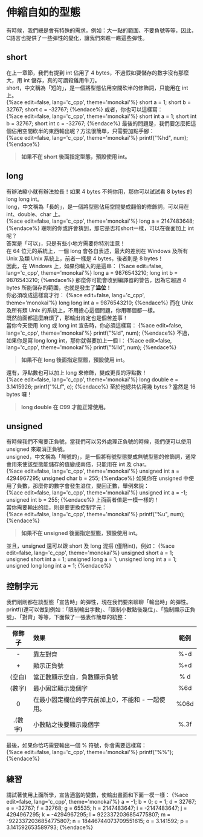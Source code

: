 # 伸縮自如的型態
有時候，我們總是會有特殊的需求，例如：大一點的範圍、不要負號等等，因此，C語言也提供了一些彈性的變化，讓我們來瞧一瞧這些彈性。

## short
在上一章節，我們有提到 int 佔用了 4 bytes，不過假如要儲存的數字沒有那麼大，用 int 儲存，真的可謂殺雞用牛刀。  
short，中文稱為「短的」，是一個將型態佔用空間砍半的修飾詞，只能用在 int 上。  
{%ace edit=false, lang='c_cpp', theme='monokai'%}
short a = 1;
short b = 32767;
short c = -32767;
{%endace%}
或者，你也可以這樣寫：  
{%ace edit=false, lang='c_cpp', theme='monokai'%}
short int a = 1;
short int b = 32767;
short int c = -32767;
{%endace%}
最後的問題是，我們要怎麼把這個佔用空間砍半的東西輸出呢？方法很簡單，只需要加點手腳：  
{%ace edit=false, lang='c_cpp', theme='monokai'%}
printf("%hd", num);
{%endace%}

> **如果不在 short 後面指定型態，預設使用 int。**

## long
有辦法縮小就有辦法拉長！如果 4 bytes 不夠你用，那你可以試試看 8 bytes 的 long long int。  
long，中文稱為「長的」，是一個將型態佔用空間變成翻倍的修飾詞，可以用在 int、double、char 上。     
{%ace edit=false, lang='c_cpp', theme='monokai'%}
long a = 2147483648;
{%endace%}
聰明的你或許會猜到，那它是否和short一樣，可以在後面加上 int 呢？  
答案是「可以」，只是有些小地方需要你特別注意！  
在 64 位元的系統上，一個 long 會各自表述，最大的差別在 Windows 及所有 Unix 及類 Unix 系統上，前者一樣是 4 bytes，後者則是 8 bytes！  
因此，在 Windows 上，如果你輸入的是這串：
{%ace edit=false, lang='c_cpp', theme='monokai'%}
long a = 9876543210;
long int b = 9876543210;
{%endace%}
那麼你可能會收到編譯器的警告，因為它超過 4 bytes 所能儲存的範圍，也就是發生了**溢位**！  
你必須改成這樣寫才行：
{%ace edit=false, lang='c_cpp', theme='monokai'%}
long long int a = 9876543210;
{%endace%}
而在 Unix 及所有類 Unix 的系統上，不用擔心這個問題，你用哪個都一樣。  
既然前面都這麼麻煩了，那輸出肯定也是個苦差事！  
當你今天使用 long 或 long int 宣告時，你必須這樣寫：
{%ace edit=false, lang='c_cpp', theme='monokai'%}
printf("%ld", num);
{%endace%}
不過，如果你是寫 long long int，那你就得要加上一個 l：
{%ace edit=false, lang='c_cpp', theme='monokai'%}
printf("%lld", num);
{%endace%}

> **如果不在 long 後面指定型態，預設使用 int。**

還有，浮點數也可以加上 long 來修飾，變成更長的浮點數！  
{%ace edit=false, lang='c_cpp', theme='monokai'%}
long double e = 3.1415926;
printf("%Lf", e);
{%endace%}
至於他總共佔用幾 bytes？當然是 16 bytes 囉！  
> **long double 在 C99 才能正常使用。**

## unsigned
有時候我們不需要正負號，當我們可以另外處理正負號的時候，我們便可以使用 unsigned 來取消正負號。  
unsigned，中文稱為「無號的」，是一個將有號型態變成無號型態的修飾詞，通常會用來使該型態能儲存的值變成兩倍，只能用在 int 及 char。  
{%ace edit=false, lang='c_cpp', theme='monokai'%}
unsigned int a = 4294967295;
unsigned char b = 255;
{%endace%}
如果你在 unsigned 中使用了負數，那麼你的數字會發生溢位，變回正數，舉例來說：  
{%ace edit=false, lang='c_cpp', theme='monokai'%}
unsigned int a = -1;
unsigned int b = 255;
{%endace%}
上面兩者值是一模一樣的！  
當你需要輸出的話，則是要更換控制字元：  
{%ace edit=false, lang='c_cpp', theme='monokai'%}
printf("%u", num);
{%endace%}

> **如果不在 unsigned 後面指定型態，預設使用 int。**

並且，unsigned 還可以跟 short 及 long 混搭 (僅限int)，例如：
{%ace edit=false, lang='c_cpp', theme='monokai'%}
unsigned short a = 1;
unsigned short int a = 1;
unsigned long a = 1;
unsigned long int a = 1;
unsigned long long int a = 1;
{%endace%}

## 控制字元
我們剛剛都在談型態「宣告時」的彈性，現在我們要來聊聊「輸出時」的彈性。  
printf()還可以做到例如：「限制輸出字數」、「限制小數點後幾位」、「強制顯示正負號」、「對齊」等等，下面做了一張表作簡單的統整：  

|  修飾子 |             效果             |    範例    |
|:------:|:-----------------------------|:----------:|
| -      | 靠左對齊                      | %-d        |
| +      | 顯示正負號                    | %+d        |
| (空白)  | 當正數顯示空白，負數顯示負號     | % d        |
| (數字)  | 最小固定顯示幾個字              | %6d        |
| 0      | 在最小固定欄位的字元前加上0，不能和 - 一起使用。| %06d        |
| .(數字) | 小數點之後要顯示幾個字     | %.3f        |

最後，如果你恰巧需要輸出一個 % 符號，你會需要這樣寫：  
{%ace edit=false, lang='c_cpp', theme='monokai'%}
printf("%%");
{%endace%}

## 練習
請試著使用上面所學，宣告適當的變數，使輸出畫面和下面一模一樣：
{%ace edit=false, lang='c_cpp', theme='monokai'%}
a = -1;
b = 0;
c = 1;
d = 32767;
e = -32767;
f = 32768;
g = 65535;
h = 2147483647;
i = -2147483647;
j = 4294967295;
k = -4294967295;
l = 9223372036854775807;
m = -9223372036854775807;
n = 18446744073709551615;
o = 3.141592;
p = 3.141592653589793;
{%endace%}
